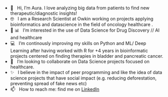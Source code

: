 - 👋  &nbsp; Hi, I’m Aura. I love analyzing big data from patients to find new therapeutic/diagnostic insights!
- 🤓  &nbsp; I am a Research Scientist at Owkin working on projects applying bioinformatics and datascience in the field of oncology healthcare . 
- 💊 📊  &nbsp; I’m interested in the use of Data Science for Drug Discovery // AI and healthcare 
- 💻   &nbsp; I’m continously improving my skills on Python and ML/ Deep Learning  after having worked with R for +4 years in bioinformatic projects centered on finding therapies in bladder and pancreatic cancer.
- 💞️  &nbsp; I’m looking to collaborate on Data Science projects focused on healthcare.
- ✨  &nbsp; I believe in the impact of peer programming and like the idea of data science projects that have social impact (e.g. reducing deforestation, preventing spread of fake news etc)
- 📫  &nbsp; How to reach me: find me on [LinkedIn](https://www.linkedin.com/in/aura-moreno-vega-862b68182/)

<!--
**aimorenov/aimorenov** is a ✨ _special_ ✨ repository because its `README.md` (this file) appears on your GitHub profile.

Here are some ideas to get you started:

- 🔭 I’m currently working on ...
- 🌱 I’m currently learning ...
- 👯 I’m looking to collaborate on ...
- 🤔 I’m looking for help with ...
- 💬 Ask me about ...
- 📫 How to reach me: ...
- 😄 Pronouns: ...
- ⚡ Fun fact: ...
-->
